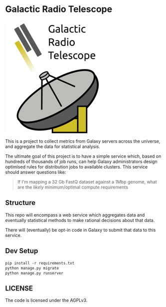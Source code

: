 # Galactic Radio Telescope

![GRT Logo](media/grt-small.png)

This is a project to collect metrics from Galaxy servers across the universe,
and aggregate the data for statistical analysis.

The ultimate goal of this project is to have a simple service which, based on
hundreds of thousands of job runs, can help Galaxy administrators design
optimised rules for distribution jobs to available clusters. This service
should answer questions like:

> If I'm mapping a 32 Gb FastQ dataset against a 1Mbp genome, what are the
> *likely* minimum/optimal compute requirements

## Structure

This repo will encompass a web service which aggregates data and eventually
statistical methods to make rational decisions about that data.

There will (eventually) be opt-in code in Galaxy to submit that data to this
service.

## Dev Setup

```console
pip install -r requirements.txt
python manage.py migrate
python manage.py runserver
```

## LICENSE

The code is licensed under the AGPLv3.
